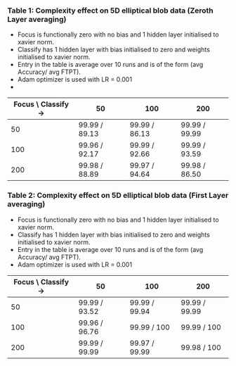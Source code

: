 ### Table 1: Complexity effect on 5D elliptical blob data (Zeroth Layer averaging)
- Focus is functionally zero with no bias and 1 hidden layer initialised to xavier norm.
- Classify has 1 hidden layer with bias initialised to zero and weights initialised to xavier norm.
- Entry in the table is average over 10 runs and is of the form (avg Accuracy/ avg FTPT).
- Adam optimizer is used with LR = 0.001
- 

| Focus \\ Classify ->  | 50 | 100 | 200 |
|-------------------------|----|-----|------|
| 50  | 99.99 / 89.13 | 99.99 / 86.13 | 99.99 / 99.99 |
| 100 | 99.96 / 92.17 | 99.99 / 92.66 | 99.99 / 93.59 |
| 200 | 99.98 / 88.89 | 99.97 / 94.64 | 99.98 / 86.50 |

### Table 2: Complexity effect on 5D elliptical blob data (First Layer averaging)
- Focus is functionally zero with no bias and 1 hidden layer initialised to xavier norm.
- Classify has 1 hidden layer with bias initialised to zero and weights initialised to xavier norm.
- Entry in the table is average over 10 runs and is of the form (avg Accuracy/ avg FTPT).
- Adam optimizer is used with LR = 0.001

| Focus \\ Classify ->  | 50 | 100 | 200 |
|-------------------------|----|-----|------|
| 50  | 99.99 / 93.52 | 99.99 / 99.94 | 99.99 / 99.99 |
| 100 | 99.96 / 96.76 | 99.99 / 100 | 99.99 / 100 |
| 200 | 99.99 / 99.99 | 99.97 / 99.99 | 99.98 / 100 |







